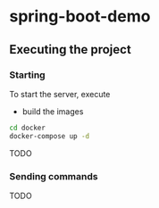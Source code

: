 # spring-boot-demo

## Executing the project

### Starting

To start the server, execute

 * build the images

```bash
cd docker
docker-compose up -d
```

TODO

### Sending commands

TODO
